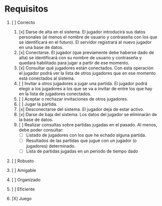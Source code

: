 # Requisitos
1. [ ] Correcto

    1. [x] Darse de alta en el sistema. El jugador introducirá sus datos personales (al menos el nombre de usuario y contraseña con los que se identificará en el futuro). El servidor registrará al nuevo jugador en una base de datos.
    2. [x] Conectarse. El jugador (que previamente debe haberse dado de alta) se identificará con su nombre de usuario y contraseña y quedará habilitado para jugar a partir de ese momento.
    3. [x] Consultar qué jugadores están conectados. Con esta operación el jugador podrá ver la lista de otros jugadores que en ese momento está conectados al sistema.
    4. [ ] Invitar a otros jugadores a jugar una partida. El jugador podrá elegir a los jugadores a los que se va a invitar de entre los que hay en la lista de jugadores conectados.
    5. [ ] Aceptar o rechazar invitaciones de otros jugadores.
    6. [ ] Jugar la partida.
    7. [x] Desconectarse del sistema. El jugador deja de estar activo.
    8. [x] Darse de baja del sistema. Los datos del jugador se eliminarán de la base de datos.
    9. [ ] Realizar consultas sobre partidas jugadas en el pasado. Al menos, debe poder consultar:
       - [ ] Listado de jugadores con los que he echado alguna partida.
       - [ ] Resultados de las partidas que jugué con un jugador (o jugadores) determinado.
       - [ ] Lista de partidas jugadas en un periodo de tiempo dado
2. [ ] Robusto
3. [ ] Amigable
4. [ ] Organizado
5. [ ] Eficiente
6. [X] Juego
